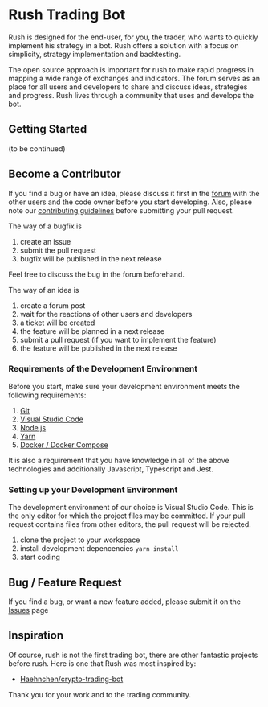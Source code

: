 # Rush Trading Bot

Rush is designed for the end-user, for you, the trader, who wants to quickly 
implement his strategy in a bot. Rush offers a solution with a focus on 
simplicity, strategy implementation and backtesting. 

The open source approach is important for rush to make rapid progress in 
mapping a wide range of exchanges and indicators. The forum serves as an 
place for all users and developers to share and discuss ideas, strategies 
and progress. Rush lives through a community that uses and develops the bot.

## Getting Started

(to be continued)

## Become a Contributor

If you find a bug or have an idea, please discuss it first in the 
[forum](https://github.com/iamfj/rush-bot/discussions) with the other users 
and the code owner before you start developing. Also, please note our 
[contributing guidelines](./contributing.md) before submitting your pull 
request.

The way of a bugfix is 
 1. create an issue
 2. submit the pull request
 3. bugfix will be published in the next release

Feel free to discuss the bug in the forum beforehand.

The way of an idea is
 1. create a forum post
 2. wait for the reactions of other users and developers
 3. a ticket will be created
 4. the feature will be planned in a next release
 5. submit a pull request (if you want to implement the feature)
 6. the feature will be published in the next release

### Requirements of the Development Environment

Before you start, make sure your development environment meets the following 
requirements:

 1. [Git](https://git-scm.com/)
 2. [Visual Studio Code](https://code.visualstudio.com/)
 3. [Node.js](https://nodejs.org/en/)
 4. [Yarn](https://yarnpkg.com/)
 5. [Docker / Docker Compose](https://www.docker.com/)

It is also a requirement that you have knowledge in all of the above technologies
and additionally Javascript, Typescript and Jest.

### Setting up your Development Environment

The development environment of our choice is Visual Studio Code. This is the only 
editor for which the project files may be committed. If your pull request contains 
files from other editors, the pull request will be rejected.

 1. clone the project to your workspace
 2. install development depencencies `yarn install`
 3. start coding

## Bug / Feature Request

If you find a bug, or want a new feature added, please submit it on the 
[Issues](https://github.com/iamfj/rush-bot/issues) page

## Inspiration
Of course, rush is not the first trading bot, there are other fantastic projects 
before rush. Here is one that Rush was most inspired by:
 - [Haehnchen/crypto-trading-bot](https://github.com/Haehnchen/crypto-trading-bot)

Thank you for your work and to the trading community.
